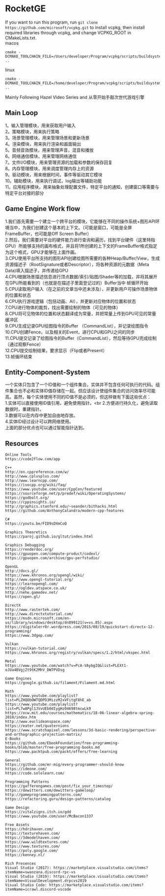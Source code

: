 # RocketGE<br>
If you want to run this program, run `git clone https://github.com/microsoft/vcpkg.git` to install vcpkg, then install required libraries through vcpkg, and change VCPKG_ROOT in CMakeLists.txt.<br>
macos<br>
```
cmake -DCMAKE_TOOLCHAIN_FILE=/Users/developer/Program/vcpkg/scripts/buildsystems/vcpkg.cmake ..
```
linux<br>
```
cmake -DCMAKE_TOOLCHAIN_FILE=/home/developer/Program/vcpkg/scripts/buildsystems/vcpkg.cmake ..
```
Mainly Following Hazel Video Series and 从零开始手敲次世代游戏引擎 <br>
## Main Loop <br>
1。输入管理模块，用来获取用户输入 <br>
2。策略模块，用来执行策略 <br>
3。场景管理模块，用来管理场景和更新场景 <br>
4。渲染模块，用来执行渲染和画面输出 <br>
5。音频音效模块，用来管理声音，混音和播放 <br>
6。网络通信模块，用来管理网络通信 <br>
7。文件I/O模块，用来管理资源的加载和参数的保存回复 <br>
8。内存管理模块，用来调度管理内存上的资源 <br>
9。驱动模块，用来根据时间，事件等驱动其它模块 <br>
10。辅助模块，用来执行调试，log输出等辅助功能 <br>
11。应用程序模块，用来抽象处理配置文件，特定平台的通知，创建窗口等需要与特定平台对接的部分 <br>

## Game Engine Work flow <br>

1.我们首先需要一个建立一个跨平台的模块，它能够在不同的操作系统+图形API环境当中，为我们创建这个基本的上下文。（可能是窗口，可能是全屏FrameBuffer，也可能是Off Screen Buffer）<br>
2.然后，我们需要对平台的硬件能力进行查询和遍历，找到平台硬件（这里特指GPU）所能够支持的画布格式，并且将1所创建的上下文的FrameBuffer格式指定为这个格式，GPU才能够在上面作画。<br>
3.CPU使用平台所支持的图形API创建绘图所需要的各种Heap/Buffer/View，生成资源描述子（RootSignature或者Descriptor），将各种资源的元数据（Meta Data)填入描述子，并传递给GPU <br>
4.CPU根据场景描述信息进行顶点数据/索引/贴图/Shader等的加载，并将其展开在GPU所能看到的（也就是在描述子里面登记过的）Buffer当中
帧循环开始 <br>
5.CPU读取用户输入（在之前的文章当中还未涉及），并更新用户可操作场景物体的位置和状态 <br>
6.CPU执行游戏逻辑（包括动画、AI），并更新对应物体的位置和状态 <br>
7.CPU进行物体的裁剪，找出需要绘制的物体（可见的物体）<br>
8.CPU将可见物体的位置和状态翻译成为常量，并把常量上传到GPU可见的常量缓冲区 <br>
9.CPU生成记录GPU绘图指令的Buffer （CommandList），并记录绘图指令 <br>
10.CPU创建Fence，以及相关的Event，进行CPU和GPU之间的同步 <br>
11.CPU提交记录了绘图指令的Buffer（CommandList），然后等待GPU完成绘制（通过观察Fence）<br>
12.CPU提交绘制结果，要求显示（Flip或者Present）<br>
13.帧循环结束 <br>

## Entity-Component-System<br>
一个实体只包含了一个ID值和一个组件集合。实体并不包含任何可执行的代码。组件集合也不必和实体ID值存储在一起。但应该设计使组件集合的访问效率尽可能高。虽然，每个实体使用不同的ID值不是必须的，但这样做有下面这些优点：<br>
1.实体可以直接使用ID值引用，避免使用指针。<br
2.方便进行持久化，避免读取数据时，重建指针。<br>
3.数据可以在内存中更加自由地存放。<br>
4.实体ID经过设计可以跨网络使用。<br>
上面的部分优点也可以通过智能指针达到。<br>
## Resources <br>
```
Online Tools
https://code2flow.com/app

C++
http://en.cppreference.com/w/
http://www.cplusplus.com/
http://www.learncpp.com/
https://isocpp.org/wiki/faq/
https://www.youtube.com/user/CppCon/featured
https://sourceforge.net/p/predef/wiki/OperatingSystems/
https://godbolt.org/
https://cppinsights.io/
http://graphics.stanford.edu/~seander/bithacks.html
https://github.com/AnthonyCalandra/modern-cpp-features

C#
https://youtu.be/FID9sDXmCoQ

Graphics Theoretics
https://paroj.github.io/gltut/index.html

Graphics Debugging
https://renderdoc.org/
https://gpuopen.com/compute-product/codexl/
https://gpuopen.com/archive/gpu-perfstudio/

OpenGL
http://docs.gl/
https://www.khronos.org/opengl/wiki/
http://www.opengl-tutorial.org/
https://learnopengl.com/
http://ogldev.atspace.co.uk/
http://nehe.gamedev.net/
https://open.gl/

DirectX
http://www.rastertek.com/
http://www.directxtutorial.com/
https://msdn.microsoft.com/en-us/library/windows/desktop/dn899121(v=vs.85).aspx
https://digitalerr0r.wordpress.com/2015/08/19/quickstart-directx-12-programming/
https://www.3dgep.com/

Vulkan
https://vulkan-tutorial.com/
https://www.khronos.org/registry/vulkan/specs/1.2/html/vkspec.html

Metal
https://www.youtube.com/watch?v=PcA-VAybgIQ&list=PLEXt1-oJUa4BVgjZt9tK2MhV_DW7PVDsg

Game Engines
https://google.github.io/filament/Filament.md.html

Math
https://www.youtube.com/playlist?list=PLZHQObOWTQDPD3MizzM2xVFitgF8hE_ab
https://www.youtube.com/playlist?list=PL7wAPgl1JVvUEb0dIygHzO4698tmcwLk9
https://ocw.mit.edu/courses/mathematics/18-06-linear-algebra-spring-2010/index.htm
http://www.euclideanspace.com/
https://eater.net/quaternions
https://www.scratchapixel.com/lessons/3d-basic-rendering/perspective-and-orthographic-projection-matrix/
E-Books
https://github.com/EbookFoundation/free-programming-books/blob/master/free-programming-books.md
https://www.packtpub.com/packt/offers/free-learning

General
https://github.com/mr-mig/every-programmer-should-know
https://ideone.com/
https://code.sololearn.com/

Programming Patterns
https://gafferongames.com/post/fix_your_timestep/
https://dewitters.com/dewitters-gameloop/
http://gameprogrammingpatterns.com/
https://refactoring.guru/design-patterns/catalog

Game Design
https://vitalzigns.itch.io/gdd
https://www.youtube.com/user/McBacon1337

Free Assets
https://hdrihaven.com/
https://texturehaven.com/
https://3dmodelhaven.com/
https://www.wildtextures.com/
https://www.textures.com/
https://poly.google.com/
https://kenney.nl/

Rich Presences
Visual Studio (2017): https://marketplace.visualstudio.com/items?itemName=swanzana.discord-rpc-vs
Visual Studio (2019): https://marketplace.visualstudio.com/items?itemName=VisualDevelopment.drpcvs2019
Visual Studio Code: https://marketplace.visualstudio.com/items?itemName=icrawl.discord-vscode
```